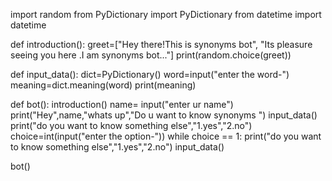 import random
from PyDictionary import PyDictionary 
from datetime import datetime

def introduction():
    greet=["Hey there!This is synonyms bot",
    "Its pleasure seeing you here .I am synonyms  bot..."]
    print(random.choice(greet))

def input_data():
    dict=PyDictionary()
    word=input("enter the word-")
    meaning=dict.meaning(word)
    print(meaning)

def bot():
    introduction()
    name= input("enter ur name")
    print("Hey",name,"whats up","Do u want to know synonyms ")
    input_data()
    print("do you want to know something else","1.yes","2.no")
    choice=int(input("enter the option-"))
    while choice == 1:
     	print("do you want to know something else","1.yes","2.no")
     	input_data()
       

bot()

